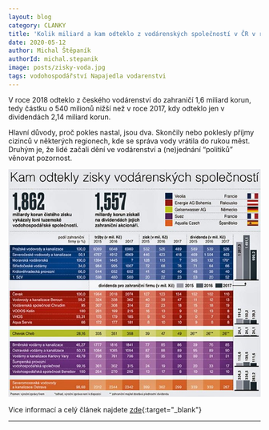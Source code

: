 ```yaml
---
layout: blog
category: CLANKY
title: 'Kolik miliard a kam odteklo z vodárenských společností v ČR v roce 2018?'
date: 2020-05-12
author: Michal Štěpaník
authorId: michal.stepanik
image: posts/zisky-voda.jpg
tags: vodohospodářství Napajedla vodarenstvi 
---
```

V roce 2018 odteklo z českého vodárenství do zahraničí 1,6 miliard korun, tedy částku o 540 milionů nižší než v roce 2017, kdy odteklo jen v dividendách 2,14 miliard korun.

Hlavní důvody, proč pokles nastal, jsou dva. Skončily nebo poklesly příjmy cizinců v některých regionech, kde se správa vody vrátila do rukou měst. Druhým je, že lidé začali dění ve vodárenství a (ne)jednání “politiků” věnovat pozornost.

![voda](https://raw.githubusercontent.com/pirati-web/napajedla.pirati.cz/master/assets/img/miscellaneous/zisky-voda.jpg)


Vice informací a celý článek najdete [zde](https://pravdaovode.cz/novinky/zisky-z-vody-2017/){:target="_blank"}

- - -
